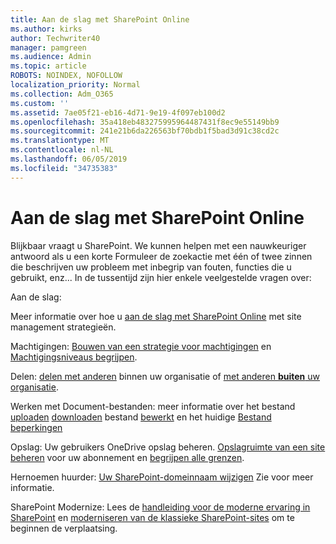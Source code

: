 ```yaml
---
title: Aan de slag met SharePoint Online
ms.author: kirks
author: Techwriter40
manager: pamgreen
ms.audience: Admin
ms.topic: article
ROBOTS: NOINDEX, NOFOLLOW
localization_priority: Normal
ms.collection: Adm_O365
ms.custom: ''
ms.assetid: 7ae05f21-eb16-4d71-9e19-4f097eb100d2
ms.openlocfilehash: 35a418eb483275995964487431f8ec9e55149bb9
ms.sourcegitcommit: 241e21b6da226563bf70bdb1f5bad3d91c38cd2c
ms.translationtype: MT
ms.contentlocale: nl-NL
ms.lasthandoff: 06/05/2019
ms.locfileid: "34735383"
---
```

# <a name="get-started-with-sharepoint-online"></a>Aan de slag met SharePoint Online

Blijkbaar vraagt u SharePoint. We kunnen helpen met een nauwkeuriger antwoord als u een korte Formuleer de zoekactie met één of twee zinnen die beschrijven uw probleem met inbegrip van fouten, functies die u gebruikt, enz... In de tussentijd zijn hier enkele veelgestelde vragen over:

Aan de slag:

Meer informatie over hoe u [aan de slag met SharePoint Online](https://nam06.safelinks.protection.outlook.com/?url=https%3A%2F%2Fdocs.microsoft.com%2Fen-us%2Fsharepoint%2Fintroduction&amp;data=04%7C01%7CBryan.Petersen%40microsoft.com%7C0941435a2bed4307c8ae08d6abb1394a%7C72f988bf86f141af91ab2d7cd011db47%7C1%7C0%7C636885175004432491%7CUnknown%7CTWFpbGZsb3d8eyJWIjoiMC4wLjAwMDAiLCJQIjoiV2luMzIiLCJBTiI6Ik1haWwiLCJXVCI6Mn0%3D%7C-1&amp;sdata=%2BlCsq6A42PKsdYQbVhEODKr0zdCBrlfyKMGkTUcwusw%3D&amp;reserved=0) met site management strategieën.

Machtigingen: [Bouwen van een strategie voor machtigingen](https://nam06.safelinks.protection.outlook.com/?url=https%3A%2F%2Fdocs.microsoft.com%2Fen-us%2Fsharepoint%2Fplan-your-permissions-strategy&amp;data=04%7C01%7CBryan.Petersen%40microsoft.com%7C0941435a2bed4307c8ae08d6abb1394a%7C72f988bf86f141af91ab2d7cd011db47%7C1%7C0%7C636885175004442484%7CUnknown%7CTWFpbGZsb3d8eyJWIjoiMC4wLjAwMDAiLCJQIjoiV2luMzIiLCJBTiI6Ik1haWwiLCJXVCI6Mn0%3D%7C-1&amp;sdata=ZuirdY2Z5ltGbNuzJWhFy%2BQqHK9VOxQFA1sz3eFV1Zw%3D&amp;reserved=0) en [Machtigingsniveaus begrijpen](https://nam06.safelinks.protection.outlook.com/?url=https%3A%2F%2Fdocs.microsoft.com%2Fen-us%2Fsharepoint%2Funderstanding-permission-levels&amp;data=04%7C01%7CBryan.Petersen%40microsoft.com%7C0941435a2bed4307c8ae08d6abb1394a%7C72f988bf86f141af91ab2d7cd011db47%7C1%7C0%7C636885175004442484%7CUnknown%7CTWFpbGZsb3d8eyJWIjoiMC4wLjAwMDAiLCJQIjoiV2luMzIiLCJBTiI6Ik1haWwiLCJXVCI6Mn0%3D%7C-1&amp;sdata=kA1mDA29%2FFEW1RnriFy2XNm4fJbFTOHviFT6QEzKPfg%3D&amp;reserved=0).

Delen: [delen met anderen](https://nam06.safelinks.protection.outlook.com/?url=https%3A%2F%2Fdocs.microsoft.com%2Fen-us%2Fsharepoint%2Fplan-your-permissions-strategy&amp;data=04%7C01%7CBryan.Petersen%40microsoft.com%7C0941435a2bed4307c8ae08d6abb1394a%7C72f988bf86f141af91ab2d7cd011db47%7C1%7C0%7C636885175004452474%7CUnknown%7CTWFpbGZsb3d8eyJWIjoiMC4wLjAwMDAiLCJQIjoiV2luMzIiLCJBTiI6Ik1haWwiLCJXVCI6Mn0%3D%7C-1&amp;sdata=h%2FWolPZ%2FYOuHd5TKBYvQYZFuB3tPyHv9h3lpwUYWX3Q%3D&amp;reserved=0) binnen uw organisatie of [met anderen <strong>buiten</strong> uw organisatie](https://nam06.safelinks.protection.outlook.com/?url=https%3A%2F%2Fdocs.microsoft.com%2Fen-us%2Fsharepoint%2Fexternal-sharing-overview&amp;data=04%7C01%7CBryan.Petersen%40microsoft.com%7C0941435a2bed4307c8ae08d6abb1394a%7C72f988bf86f141af91ab2d7cd011db47%7C1%7C0%7C636885175004452474%7CUnknown%7CTWFpbGZsb3d8eyJWIjoiMC4wLjAwMDAiLCJQIjoiV2luMzIiLCJBTiI6Ik1haWwiLCJXVCI6Mn0%3D%7C-1&amp;sdata=oLup%2B6UsPwdzKwnscMA3RWSR3e2e0gySemZZ8x6Cg3M%3D&amp;reserved=0).

Werken met Document-bestanden: meer informatie over het bestand [uploaden](https://support.office.com/en-us/article/Upload-a-folder-or-files-to-a-document-library-eb18fcba-c953-4d45-8d90-8da66edeacdb) [downloaden](https://support.office.com/en-us/article/Download-files-and-folders-from-OneDrive-or-SharePoint-5c7397b7-19c7-4893-84fe-d02e8fa5df05) bestand [bewerkt](https://support.office.com/en-us/article/Edit-a-document-in-a-document-library-02d8497f-1c13-4114-949a-b8466f639b07) en het huidige [Bestand beperkingen](https://support.office.com/en-us/article/invalid-file-names-and-file-types-in-onedrive-onedrive-for-business-and-sharepoint-64883a5d-228e-48f5-b3d2-eb39e07630fa?ui=en-US&amp;rs=en-US&amp;ad=US)

Opslag: Uw gebruikers OneDrive opslag beheren</a>. [Opslagruimte van een site beheren](https://nam06.safelinks.protection.outlook.com/?url=https%3A%2F%2Fdocs.microsoft.com%2Fen-us%2Fsharepoint%2Fmanage-site-collection-storage-limits&amp;data=04%7C01%7CBryan.Petersen%40microsoft.com%7C0941435a2bed4307c8ae08d6abb1394a%7C72f988bf86f141af91ab2d7cd011db47%7C1%7C0%7C636885175004462472%7CUnknown%7CTWFpbGZsb3d8eyJWIjoiMC4wLjAwMDAiLCJQIjoiV2luMzIiLCJBTiI6Ik1haWwiLCJXVCI6Mn0%3D%7C-1&amp;sdata=giymigDLVWsoEyV4Gujq6Hc9TS%2BNPj2arKhjsmPHS1M%3D&amp;reserved=0) voor uw abonnement en [begrijpen alle grenzen](https://nam06.safelinks.protection.outlook.com/?url=https%3A%2F%2Fdocs.microsoft.com%2Fen-us%2Foffice365%2Fservicedescriptions%2Fsharepoint-online-service-description%2Fsharepoint-online-limits).

Hernoemen huurder: [Uw SharePoint-domeinnaam wijzigen](https://docs.microsoft.com/en-us/sharepoint/change-your-sharepoint-domain-name) Zie voor meer informatie.

SharePoint Modernize: Lees de [handleiding voor de moderne ervaring in SharePoint](https://docs.microsoft.com/en-us/sharepoint/guide-to-sharepoint-modern-experience) en [moderniseren van de klassieke SharePoint-sites](https://docs.microsoft.com/en-us/sharepoint/dev/transform/modernize-classic-sites) om te beginnen de verplaatsing.

